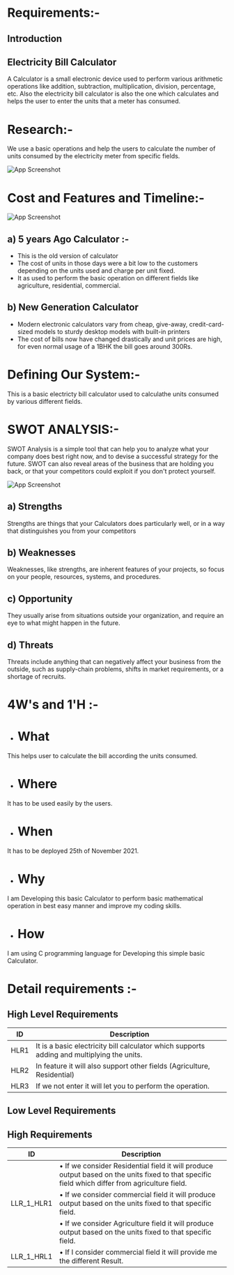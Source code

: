 # Requirements:-

## Introduction

## Electricity Bill Calculator

A Calculator is a small electronic device used to perform various arithmetic operations like addition, subtraction, multiplication, division, percentage, etc. Also the electricity bill calculator is also the one which calculates and helps the user to enter the units that a meter has consumed.

# Research:-

We use a basic operations and help the users to calculate the number of units consumed by the electricity meter from specific fields.



![App Screenshot](https://encrypted-tbn0.gstatic.com/images?q=tbn:ANd9GcRStOAg2Z-ORipPCgtJ5fXDbyz2kGm9tqFptI6UylTQK1sezvGZ1gyevG7NCNoC0Bn4PWY&usqp=CAU)

# Cost and Features and Timeline:-

![App Screenshot](https://encrypted-tbn0.gstatic.com/images?q=tbn:ANd9GcRoKfmYZ0v4wn4imgRgailE8HoK9VEDpbotmsgliqTqBehpvDiWVMyKN4w4Z7vTWtf7AoQ&usqp=CAU)

## a)	 5 years Ago Calculator :- 
- This is the old version of calculator 
- The cost of units in those days were a bit low to the customers depending on the units used and charge per unit fixed. 
- It as used to perform the basic operation on different fields like agriculture, residential, commercial.
## b)	 New Generation Calculator 

- Modern electronic calculators vary from cheap, give-away, credit-card-sized models to sturdy desktop models with built-in printers 
- The cost of bills now have changed drastically and unit prices are high, for even normal usage of a 1BHK the bill goes around 300Rs. 

# Defining Our System:-

This is a basic electricty bill calculator used to calculathe units consumed by various different fields.

# SWOT ANALYSIS:-

SWOT Analysis is a simple tool that can help you to analyze what your company does best right now, and to devise a successful strategy for the future. SWOT can also reveal areas of the business that are holding you back, or that your competitors could exploit if you don't protect yourself.

![App Screenshot](https://encrypted-tbn0.gstatic.com/images?q=tbn:ANd9GcR-EHNzbMkObxonPein954wn9zxiAS6MKOUZxzdwMToeirIcwI76O7NygnsjL0uzxPFIP0&usqp=CAU)

## a) Strengths

Strengths are things that your Calculators does particularly well, or in a way that distinguishes you from your competitors

## b) Weaknesses

Weaknesses, like strengths, are inherent features of your projects, so focus on your people, resources, systems, and procedures.

## c) Opportunity

They usually arise from situations outside your organization, and require an eye to what might happen in the future.

## d) Threats

Threats include anything that can negatively affect your business from the outside, such as supply-chain problems, shifts in market requirements, or a shortage of recruits.

# 4W's and 1'H :-

- # What

This helps user to calculate the bill according the units consumed.

- # Where

It has to be used easily by the users. 

- # When

It has to be deployed 25th of November 2021.

- # Why

I am Developing this basic Calculator to perform basic mathematical operation in best easy manner and improve my coding skills.

- # How 

I am using C programming language for Developing this simple basic Calculator.

# Detail requirements :-

## High Level Requirements

| ID             | Description                                                           |
| ----------------- | ------------------------------------------------------------------ |
| HLR1 | It is a basic electricity bill calculator which supports adding and multiplying the units. |
| HLR2 |In feature it will also support other fields (Agriculture, Residential)   |
| HLR3 |If we not enter it will let you to perform the operation.   |

## Low Level Requirements

## High Requirements

| ID             | Description                                                           |
| ----------------- | ------------------------------------------------------------------ |
|           |•	If we consider Residential field it will produce output based on the units fixed to that specific field which differ from agriculture field.|
| LLR_1_HLR1|•	If we consider commercial field it will produce output based on the units fixed to that specific field.                                                                                                                                                  |
|           |•	If we consider Agriculture field it will produce output based on the units fixed to that specific field. |
| LLR_1_HRL1 |•	If I consider commercial field  it will provide me the different Result.|

